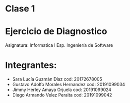 Clase 1
=======
Ejercicio de Diagnostico 
=========================
Asignatura: Informatica I
Esp. Ingeniería de Software

Integrantes: 
============

- Sara Lucía Guzmán Díaz cod: 20172678005
- Gustavo Adolfo Morales Hernandez cod: 20191099034
- Jimmy Herley Amaya Orjuela cod: 20191099024
- Diego Armando Velez Peralta cod: 20191099042
